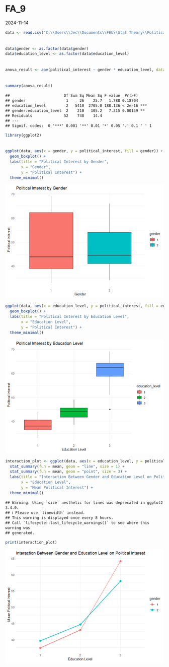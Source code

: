 FA_9
================
2024-11-14

``` r
data <- read.csv("C:\\Users\\Jec\\Documents\\FEU\\Stat Theory\\Political Interest.csv")


data$gender <- as.factor(data$gender)
data$education_level <- as.factor(data$education_level)


anova_result <- aov(political_interest ~ gender * education_level, data = data)


summary(anova_result)
```

    ##                        Df Sum Sq Mean Sq F value  Pr(>F)    
    ## gender                  1     26    25.7   1.788 0.18704    
    ## education_level         2   5410  2705.0 188.136 < 2e-16 ***
    ## gender:education_level  2    210   105.2   7.315 0.00159 ** 
    ## Residuals              52    748    14.4                    
    ## ---
    ## Signif. codes:  0 '***' 0.001 '**' 0.01 '*' 0.05 '.' 0.1 ' ' 1

``` r
library(ggplot2)


ggplot(data, aes(x = gender, y = political_interest, fill = gender)) +
  geom_boxplot() +
  labs(title = "Political Interest by Gender",
       x = "Gender",
       y = "Political Interest") +
  theme_minimal()
```

![](SEC-1-FA9-GROUP-1-BUENAFE,-K.I--MACAGBA,-J.E-FA9_files/figure-gfm/unnamed-chunk-1-1.png)<!-- -->

``` r
ggplot(data, aes(x = education_level, y = political_interest, fill = education_level)) +
  geom_boxplot() +
  labs(title = "Political Interest by Education Level",
       x = "Education Level",
       y = "Political Interest") +
  theme_minimal()
```

![](SEC-1-FA9-GROUP-1-BUENAFE,-K.I--MACAGBA,-J.E-FA9_files/figure-gfm/unnamed-chunk-1-2.png)<!-- -->

``` r
interaction_plot <- ggplot(data, aes(x = education_level, y = political_interest, color = gender, group = gender)) +
  stat_summary(fun = mean, geom = "line", size = 1) +
  stat_summary(fun = mean, geom = "point", size = 3) +
  labs(title = "Interaction Between Gender and Education Level on Political Interest",
       x = "Education Level",
       y = "Mean Political Interest") +
  theme_minimal()
```

    ## Warning: Using `size` aesthetic for lines was deprecated in ggplot2 3.4.0.
    ## ℹ Please use `linewidth` instead.
    ## This warning is displayed once every 8 hours.
    ## Call `lifecycle::last_lifecycle_warnings()` to see where this warning was
    ## generated.

``` r
print(interaction_plot)
```

![](SEC-1-FA9-GROUP-1-BUENAFE,-K.I--MACAGBA,-J.E-FA9_files/figure-gfm/unnamed-chunk-2-1.png)<!-- -->
